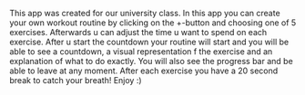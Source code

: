 This app was created for our university class. In this app you can create your own workout routine by clicking on the +-button and choosing one of 5 exercises. Afterwards u can adjust the time u want to spend on each exercise. After u start the countdown your routine will start and you will be able to see a countdown, a visual representation f the exercise and an explanation of what to do exactly. You will also see the progress bar and be able to leave at any moment. After each exercise you have a 20 second break to catch your breath! Enjoy :)
